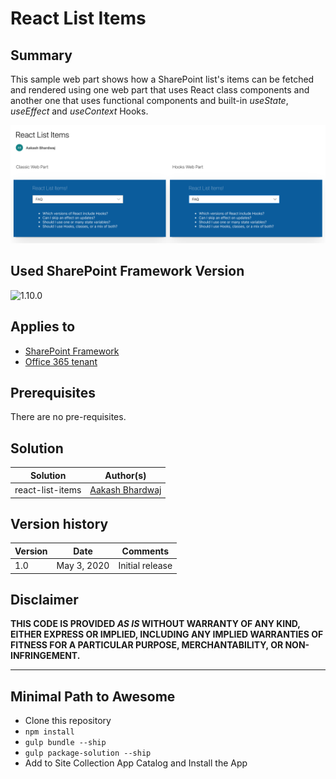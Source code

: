 # React List Items

## Summary
This sample web part shows how a SharePoint list's items can be fetched and rendered using one web part that uses React class components and another one that uses functional components and built-in *useState*, *useEffect* and *useContext* Hooks.

![react-list-items](./assets/ReactListItemsScreenshot.png)

## Used SharePoint Framework Version

![1.10.0](https://img.shields.io/badge/version-1.10.0-green.svg)

## Applies to

* [SharePoint Framework](https://dev.office.com/sharepoint)
* [Office 365 tenant](https://dev.office.com/sharepoint/docs/spfx/set-up-your-development-environment)

## Prerequisites

There are no pre-requisites.

## Solution

Solution|Author(s)
--------|---------
react-list-items | [Aakash Bhardwaj](https://twitter.com/aakash_316)

## Version history

Version|Date|Comments
-------|----|--------
1.0| May 3, 2020|Initial release

## Disclaimer

**THIS CODE IS PROVIDED *AS IS* WITHOUT WARRANTY OF ANY KIND, EITHER EXPRESS OR IMPLIED, INCLUDING ANY IMPLIED WARRANTIES OF FITNESS FOR A PARTICULAR PURPOSE, MERCHANTABILITY, OR NON-INFRINGEMENT.**

---

## Minimal Path to Awesome

* Clone this repository
* `npm install`
* `gulp bundle --ship`
* `gulp package-solution --ship`
* Add to Site Collection App Catalog and Install the App
